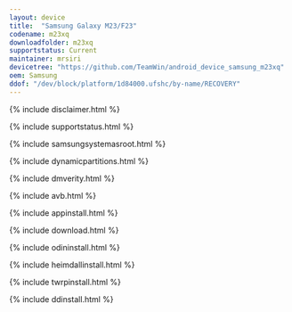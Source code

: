 ```yaml
---
layout: device
title:  "Samsung Galaxy M23/F23"
codename: m23xq
downloadfolder: m23xq
supportstatus: Current
maintainer: mrsiri
devicetree: "https://github.com/TeamWin/android_device_samsung_m23xq"
oem: Samsung
ddof: "/dev/block/platform/1d84000.ufshc/by-name/RECOVERY"
---
```


{% include disclaimer.html %}

{% include supportstatus.html %}

{% include samsungsystemasroot.html %}

{% include dynamicpartitions.html %}

{% include dmverity.html %}

{% include avb.html %}

{% include appinstall.html %}

{% include download.html %}

{% include odininstall.html %}

{% include heimdallinstall.html %}

{% include twrpinstall.html %}

{% include ddinstall.html %}